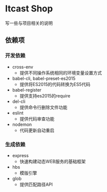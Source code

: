 # Itcast Shop

写一些与项目相关的说明

## 依赖项

### 开发依赖

- cross-env
  + 提供不同操作系统相同的环境变量设置方式
- babel-cli, babel-preset-es2015
  + 提供将ES2015的代码转换为ES5代码
- babel-register
  + 提供支持es2015的require
- del-cli
  + 提供命令行删除文件功能
- eslint
  + 提供代码审查功能
- nodemon
  + 代码更新自动重启

### 生成依赖

- express
  + 快速构建动态WEB服务的基础框架
- hbs
  + 模版引擎
- glob
  + 提供匹配路径API
